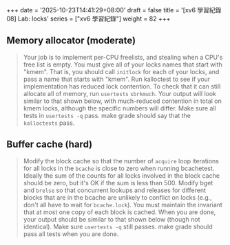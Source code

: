 +++
date = '2025-10-23T14:41:29+08:00'
draft = false
title = '[xv6 學習紀錄 08] Lab: locks'
series = ["xv6 學習紀錄"]
weight = 82
+++

## Memory allocator (moderate)
> Your job is to implement per-CPU freelists, and stealing when a CPU's free list is empty. You must give all of your locks names that start with "kmem". That is, you should call `initlock` for each of your locks, and pass a name that starts with "kmem". Run kalloctest to see if your implementation has reduced lock contention. To check that it can still allocate all of memory, run `usertests` `sbrkmuch`. Your output will look similar to that shown below, with much-reduced contention in total on kmem locks, although the specific numbers will differ. Make sure all tests in `usertests -q` pass. make grade should say that the `kalloctests` pass. 

## Buffer cache (hard)
> Modify the block cache so that the number of `acquire` loop iterations for all locks in the `bcache` is close to zero when running bcachetest. Ideally the sum of the counts for all locks involved in the block cache should be zero, but it's OK if the sum is less than 500. Modify bget and `brelse` so that concurrent lookups and releases for different blocks that are in the bcache are unlikely to conflict on locks (e.g., don't all have to wait for `bcache.lock`). You must maintain the invariant that at most one copy of each block is cached. When you are done, your output should be similar to that shown below (though not identical). Make sure `usertests -q` still passes. make grade should pass all tests when you are done. 
